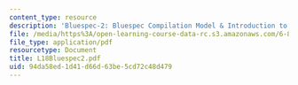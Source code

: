 ```yaml
---
content_type: resource
description: 'Bluespec-2: Bluespec Compilation Model & Introduction to programming'
file: /media/https%3A/open-learning-course-data-rc.s3.amazonaws.com/6-827-multithreaded-parallelism-languages-and-compilers-fall-2002/94da58ed1d41d66d63be5cd72c48d479_L18Bluespec2.pdf
file_type: application/pdf
resourcetype: Document
title: L18Bluespec2.pdf
uid: 94da58ed-1d41-d66d-63be-5cd72c48d479
---
```

